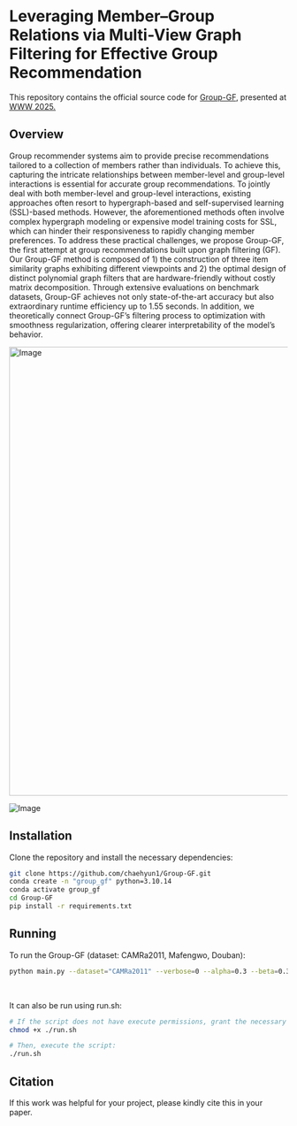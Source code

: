# Leveraging Member–Group Relations via Multi-View Graph Filtering for Effective Group Recommendation

This repository contains the official source code for [Group-GF](url), presented at <ins>WWW 2025<ins>.  

## Overview  
Group recommender systems aim to provide precise recommendations tailored to a collection of members rather than individuals. To achieve this, capturing the intricate relationships between member-level and group-level interactions is essential for accurate group recommendations. To jointly deal with both member-level and group-level interactions, existing approaches often resort to hypergraph-based and self-supervised learning (SSL)-based methods. However, the aforementioned methods often involve complex hypergraph modeling or expensive model training costs for SSL, which can hinder their responsiveness to rapidly changing member preferences. To address these practical challenges, we propose Group-GF, the first attempt at group recommendations built upon graph filtering (GF). Our Group-GF method is composed of 1) the construction of three item similarity graphs exhibiting different viewpoints and 2) the optimal design of distinct polynomial graph filters that are hardware-friendly without costly matrix decomposition. Through extensive evaluations on benchmark datasets, Group-GF achieves not only state-of-the-art accuracy but also extraordinary runtime efficiency up to 1.55 seconds. In addition, we theoretically connect Group-GF’s filtering process to optimization with smoothness regularization, offering clearer interpretability of the model’s behavior.

<img width="812" alt="Image" src="https://github.com/user-attachments/assets/496eabf3-c759-4d1e-9f62-fe833204d46d" />    

![Image](https://github.com/user-attachments/assets/19fd605a-2128-462a-b16b-636425140fdb)

## Installation  
Clone the repository and install the necessary dependencies:
```bash
git clone https://github.com/chaehyun1/Group-GF.git
conda create -n "group_gf" python=3.10.14
conda activate group_gf
cd Group-GF
pip install -r requirements.txt
```

## Running
To run the Group-GF (dataset: CAMRa2011, Mafengwo, Douban):
```bash
python main.py --dataset="CAMRa2011" --verbose=0 --alpha=0.3 --beta=0.3 --power=0.9 --user_filter=1 --group_filter=2 --uni_filter=3
```  

<br>

It can also be run using run.sh:
```bash
# If the script does not have execute permissions, grant the necessary permissions first:
chmod +x ./run.sh

# Then, execute the script:
./run.sh
```

## Citation
If this work was helpful for your project, please kindly cite this in your paper.
